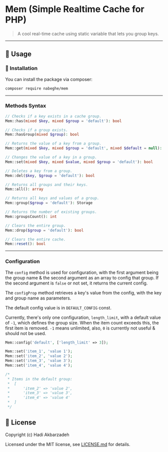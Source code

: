 # Mem (Simple Realtime Cache for PHP)

> A cool real-time cache using static variable that lets you group keys.

<hr>

## 🫡 Usage

### 🚀 Installation

You can install the package via composer:

```bash
composer require nabeghe/mem
```

<hr>

### Methods Syntax

```php
// Checks if a key exists in a cache group.
Mem::has(mixed $key, mixed $group = 'default'): bool

// Checks if a group exists.
Mem::hasGroup(mixed $group): bool

// Returns the value of a key from a group.
Mem::get(mixed $key, mixed $group = 'default', mixed $default = null): bool

// Changes the value of a key in a group.
Mem::set(mixed $key, mixed $value, mixed $group = 'default'): bool

// Deletes a key from a group.
Mem::del($key, $group = 'default'): bool

// Returns all groups and their keys.
Mem::all(): array

// Returns all keys and values of a group.
Mem::group($group = 'default'): Storage

// Returns the number of existing groups.
Mem::groupsCount(): int

// Clears the entire group.
Mem::drop($group = 'default'): bool

// Clears the entire cache.
Mem::reset(): bool

```

<hr>

### Configuration

The `config` method is used for configuration, with the first argument being the group name & the second argument as an array to config that group.
If the second argument is `false` or not set, it returns the current config.

The `configProp` method retrieves a key's value from the config, with the key and group name as parameters.

The default config value is in `DEFAULT_CONFIG` const.

Currently, there's only one configuration, `length_limit`, with a default value of `-1`, which defines the group size.
When the item count exceeds this, the first item is removed.
`-1` means unlimited, also, `0` is currently not useful & should not be used.

```php
Mem::config('default', ['length_limit' => 3]);

Mem::set('item_1', 'value 1');
Mem::set('item_2', 'value 2');
Mem::set('item_3', 'value 3');
Mem::set('item_4', 'value 4');

/*
 * Items in the default group:
 *  [
 *      'item_2' => 'value 2',
 *      'item_3' => 'value 3',
 *      'item_4' => 'value 4'
 *  ]
 */
```

## 📖 License

Copyright (c) Hadi Akbarzadeh

Licensed under the MIT license, see [LICENSE.md](LICENSE.md) for details.